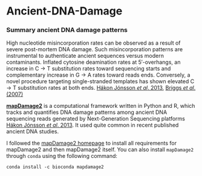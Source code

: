 # Ancient-DNA-Damage


### Summary ancient DNA damage patterns

High nucleotide misincorporation rates can be observed as a result of severe post-mortem DNA damage. Such misincorporation patterns are instrumental to authenticate ancient sequences versus modern contaminants. Inflated cytosine deamination rates at 5′-overhangs, an increase in C -> T substitution rates toward sequencing starts and complementary increase in G -> A rates toward reads ends. Conversely, a novel procedure targeting single-stranded templates has shown elevated C -> T substitution rates at both ends. [Hákon Jónsson *et al*. 2013](https://academic.oup.com/bioinformatics/article/29/13/1682/184965), [Briggs *et al*. (2007)](https://www.pnas.org/content/104/37/14616.long)


**[mapDamage2](https://ginolhac.github.io/mapDamage/)** is a computational framework written in Python and R, which tracks and quantifies DNA damage patterns among ancient DNA sequencing reads generated by Next-Generation Sequencing platforms [Hákon Jónsson *et al*. 2013](https://academic.oup.com/bioinformatics/article/29/13/1682/184965). It used quite common in recent published ancient DNA studies.

I followed the [mapDamage2 homepage](https://ginolhac.github.io/mapDamage/) to install all requirements for mapDamage2 and then mapDamage2 itself. You can also install ```mapDamage2``` through ``conda`` using the following command:

```conda install -c bioconda mapdamage2```
